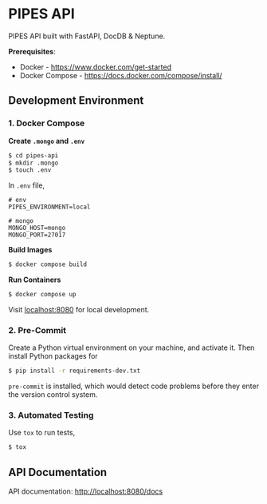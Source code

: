 # PIPES API

PIPES API built with FastAPI, DocDB &amp; Neptune.


**Prerequisites**:

* Docker - https://www.docker.com/get-started
* Docker Compose - https://docs.docker.com/compose/install/


## Development Environment

### 1. Docker Compose

**Create `.mongo` and `.env`**

```bash
$ cd pipes-api
$ mkdir .mongo
$ touch .env
```

In `.env` file,

```
# env
PIPES_ENVIRONMENT=local

# mongo
MONGO_HOST=mongo
MONGO_PORT=27017
```

**Build Images**

```bash
$ docker compose build
```

**Run Containers**

```bash
$ docker compose up
```

Visit [localhost:8080](http://localhost:8080) for local development.


### 2. Pre-Commit

Create a Python virtual environment on your machine, and activate it. Then install Python packages for

```bash
$ pip install -r requirements-dev.txt
```

`pre-commit` is installed, which would detect code problems before they enter the version control system.

### 3. Automated Testing

Use `tox` to run tests,

```bash
$ tox
```

## API Documentation

API documentation:  [http://localhost:8080/docs](http://localhost:8080/docs)
